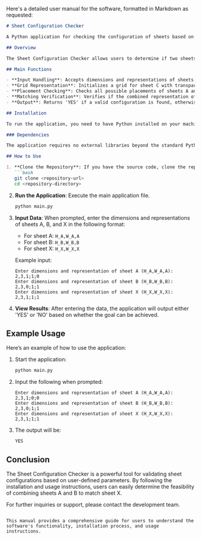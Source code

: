 Here's a detailed user manual for the software, formatted in Markdown as requested:

```markdown
# Sheet Configuration Checker

A Python application for checking the configuration of sheets based on user-defined dimensions and representations.

## Overview

The Sheet Configuration Checker allows users to determine if two sheets (A and B) can be combined in such a way that they match a target sheet (X). The application checks all possible placements of sheets A and B on a combined sheet C and verifies if the configuration meets the specified criteria.

## Main Functions

- **Input Handling**: Accepts dimensions and representations of sheets A, B, and X.
- **Grid Representation**: Initializes a grid for sheet C with transparent squares.
- **Placement Checking**: Checks all possible placements of sheets A and B on sheet C.
- **Matching Verification**: Verifies if the combined representation of sheets A and B matches the representation of sheet X.
- **Output**: Returns 'YES' if a valid configuration is found, otherwise returns 'NO'.

## Installation

To run the application, you need to have Python installed on your machine. You can download Python from [python.org](https://www.python.org/downloads/).

### Dependencies

The application requires no external libraries beyond the standard Python library. Simply ensure you have Python 3.x installed.

## How to Use

1. **Clone the Repository**: If you have the source code, clone the repository to your local machine.
   ```bash
   git clone <repository-url>
   cd <repository-directory>
   ```

2. **Run the Application**: Execute the main application file.
   ```bash
   python main.py
   ```

3. **Input Data**: When prompted, enter the dimensions and representations of sheets A, B, and X in the following format:
   - For sheet A: `H_A,W_A,A`
   - For sheet B: `H_B,W_B,B`
   - For sheet X: `H_X,W_X,X`
   
   Example input:
   ```
   Enter dimensions and representation of sheet A (H_A,W_A,A): 2,3,1;1;0
   Enter dimensions and representation of sheet B (H_B,W_B,B): 2,3,0;1;1
   Enter dimensions and representation of sheet X (H_X,W_X,X): 2,3,1;1;1
   ```

4. **View Results**: After entering the data, the application will output either 'YES' or 'NO' based on whether the goal can be achieved.

## Example Usage

Here’s an example of how to use the application:

1. Start the application:
   ```bash
   python main.py
   ```

2. Input the following when prompted:
   ```
   Enter dimensions and representation of sheet A (H_A,W_A,A): 2,3,1;0;0
   Enter dimensions and representation of sheet B (H_B,W_B,B): 2,3,0;1;1
   Enter dimensions and representation of sheet X (H_X,W_X,X): 2,3,1;1;1
   ```

3. The output will be:
   ```
   YES
   ```

## Conclusion

The Sheet Configuration Checker is a powerful tool for validating sheet configurations based on user-defined parameters. By following the installation and usage instructions, users can easily determine the feasibility of combining sheets A and B to match sheet X.

For further inquiries or support, please contact the development team.
```

This manual provides a comprehensive guide for users to understand the software's functionality, installation process, and usage instructions.